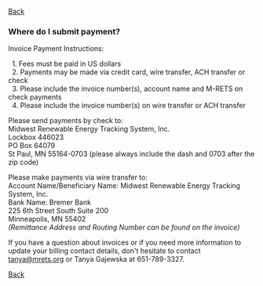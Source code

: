 [Back](https://mrets.github.io/Help/index)

### Where do I submit payment?

Invoice Payment Instructions:

  1. Fees must be paid in US dollars\
  2. Payments may be made via credit card, wire transfer, ACH transfer or check\
  3. Please include the invoice number(s), account name and M-RETS on check payments\
  4. Please include the invoice number(s) on wire transfer or ACH transfer

Please send payments by check to:\
Midwest Renewable Energy Tracking System, Inc.\
Lockbox 446023\
PO Box 64079\
St Paul, MN 55164-0703 (please always include the dash and 0703 after the zip code)

Please make payments via wire transfer to:\
Account Name/Beneficiary Name: Midwest Renewable Energy Tracking System, Inc.\
Bank Name: Bremer Bank\
225 6th Street South Suite 200\
Minneapolis, MN 55402\
*(Remittance Address and Routing Number can be found on the invoice)*

If you have a question about invoices or if you need more information to update your billing contact details, don't hesitate to contact <tanya@mrets.org> or Tanya Gajewska at 651-789-3327.

[Back](https://mrets.github.io/Help/index)
